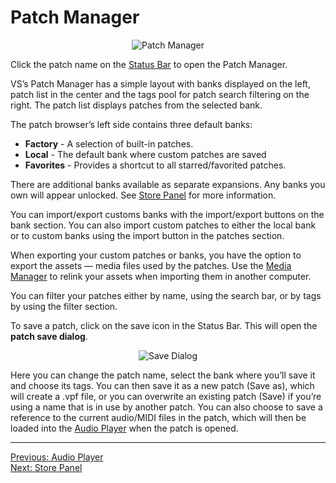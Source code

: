 # Patch Manager

<div style="text-align: center;">
<figure style="text-align: center;">
  <img src="/vs2/images/patch-manager.png" alt="Patch Manager" style="padding: 0px; bottom-padding: 0px" />
  <figcaption style="font-size: 0.9em;"></figcaption>
</figure>
</div>

Click the patch name on the [Status Bar](overview#status-bar) to open the Patch Manager. 

VS’s Patch Manager has a simple layout with banks displayed on the left, patch list in the center and the tags pool for patch search filtering on the right. The patch list displays patches from the selected bank.

The patch browser’s left side contains three default banks:

- **Factory** - A selection of built-in patches.
- **Local** - The default bank where custom patches are saved
- **Favorites** - Provides a shortcut to all starred/favorited patches.

There are additional banks available as separate expansions. Any banks you own will appear unlocked. See [Store Panel](store-panel) for more information.

You can import/export customs banks with the import/export buttons on the bank section. You can also import custom patches to either the local bank or to custom banks using the import button in the patches section.

When exporting your custom patches or banks, you have the option to export the assets — media files used by the patches. Use the [Media Manager](media-manager) to relink your assets when importing them in another computer.

You can filter your patches either by name, using the search bar, or by tags by using the filter section.

To save a patch, click on the save icon in the Status Bar. This will open the **patch save dialog**.


<div style="text-align: center;">
<figure style="text-align: center;">
  <img src="/vs2/images/save-dialog.png" alt="Save Dialog" style="padding: 0px; bottom-padding: 0px" />
  <figcaption style="font-size: 0.9em;"></figcaption>
</figure>
</div>

Here you can change the patch name, select the bank where you’ll save it and choose its tags. You can then save it as a new patch (Save as), which will create a .vpf file, or you can overwrite an existing patch (Save) if you’re using a name that is in use by another patch. You can also choose to save a reference to the current audio/MIDI files in the patch, which will then be loaded into the [Audio Player](audio-player) when the patch is opened.

***
[Previous: Audio Player](audio-player)<br>
[Next: Store Panel](store-panel)